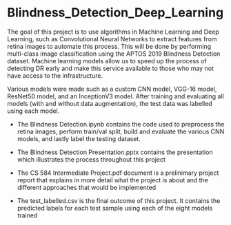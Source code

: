 # Blindness_Detection_Deep_Learning


The goal of this project is to use algorithms in Machine Learning and Deep Learning, such as Convolutional Neural Networks to extract features from retina images to automate this process. This will be done by performing multi-class image classification using the APTOS 2019 Blindness Detection dataset. Machine learning models allow us to speed up the process of detecting DR early and make this service available to those who may not have access to the infrastructure.

Various models were made such as a custom CNN model, VGG-16 model, ResNet50 model, and an InceptionV3 model. After training and evaluating all models (with and without data augmentation), the test data was labelled using each model.

- The Blindness Detection.ipynb contains the code used to preprocess the retina images, perform train/val split, build and evaluate the various CNN models, and lastly label the testing dataset.

- The Blindness Detection Presentation.pptx contains the presentation which illustrates the process throughout this project

- The CS 584 Intermediate Project.pdf document is a prelinimary project report that explains in more detail what the project is about and the different approaches that would be implemented

- The test_labelled.csv is the final outcome of this project. It contains the predicted labels for each test sample using each of the eight models trained 
